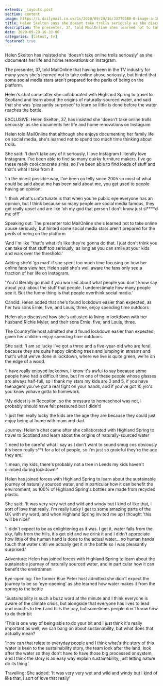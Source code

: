 ```yaml
---
extends: _layouts.post
section: content
image: https://i.dailymail.co.uk/1s/2020/09/29/16/33770580-0-image-a-186_1601393036149.jpg 
title: Helen Skelton says she doesnt take trolls seriously as she discusses online abuse 
description: The presenter, 37, told MailOnline shes learned not to take online abuse seriously, but hinted that some social media stars arent prepared for the perils of being on the platform. 
date: 2020-09-29-16-33-00 
categories: [latest, tv] 
featured: true 
--- 
```

Helen Skelton has insisted she 'doesn't take online trolls seriously' as she documents her life and home renovations on Instagram.

The presenter, 37, told MailOnline that having been in the TV industry for many years she's learned not to take online abuse seriously, but hinted that some social media stars aren't prepared for the perils of being on the platform.

Helen's chat came after she collaborated with Highland Spring to travel to Scotland and learn about the origins of naturally-sourced water, and said that she was 'pleasantly surprised' to learn so little is done before the water reaches the bottle. 

EXCLUSIVE: Helen Skelton, 37, has insisted she 'doesn't take online trolls seriously' as she documents her life and home renovations on Instagram

Helen told MailOnline that although she enjoys documenting her family life on social media, she's learned not to spend too much time thinking about trolls.

She said: 'I don't take any of it seriously, I love Instagram I literally love Instagram. I've been able to find so many quirky furniture makers, I've go these really cool concrete sinks, so I've been able to find loads of stuff and that's what I take from it. 

'In the nicest possible way, I've been on telly since 2005 so most of what could be said about me has been said about me, you get used to people having an opinion.

'I think what's unfortunate is that when you're public eye everyone has an opinion, but I think because so many people are social media famous, they get really upset and are like 'oh my god that person I don't know just sl****d me off!' 

Speaking out: The presenter told MailOnline she's learned not to take online abuse seriously, but hinted some social media stars aren't prepared for the perils of being on the platform

'And I'm like ''that's what it's like they're gonna do that. I just don't think you can take of that stuff too seriously, as long as you can smile at your kids and walk over the threshold.'

Adding she'd 'go mad' if she spent too much time focusing on how her online fans view her, Helen said she's well aware the fans only see a fraction of her life on Instagram.

'You'd literally go mad if you worried about what people you don't know say about you. about the stuff that people. I underestimate how many people see it. But the funny thing is that people overthink social media.'  

Candid: Helen added that she's found lockdown easier than expected, as her two sons Ernie, five, and Louis, three, enjoy spending time outdoors

Helen also discussed how she's adjusted to living in lockdown with her husband Richie Myler, and their sons Ernie, five, and Louis, three.

The Countryfile host admitted she'd found lockdown easier than expected, given her children enjoy spending time outdoors.

She said: 'I am so lucky I've got a three and a five-year-old who are feral, because they are quite happy climbing trees and jumping in streams and that's what we've done in lockdown, where we live is quite green, we're on the edge of a wood. 

'I have really enjoyed lockdown, I know it's awful to say because some people have had a difficult time, but I'm one of these people whose glasses are always half-full, so I thank my stars my kids are 3 and 5, if you have teenagers you've got a real fight on your hands, and if you've got 10 y/o's you know yohave gotta to homework. 

'My oldest is in Reception, so the pressure to homeschool was not, I probably should have felt pressured but I didn't! 

'I just feel really lucky the kids are the age they are because they could just enjoy being at home with mum and dad.

Journey: Helen's chat came after she collaborated with Highland Spring to travel to Scotland and learn about the origins of naturally-sourced water

'I need to be careful what I say as I don't want to sound smug cos obviously it's been really s**t for a lot of people, so I'm just so grateful they're the age they are.' 

'I mean, my kids, there's probably not a tree in Leeds my kids haven't climbed during lockdown!'

Helen has joined forces with Highland Spring to learn about the sustainable journey of naturally sourced water, and in particular how it can benefit the environment, as 100% of Highland Spring's bottles are made from recycled plastic.

She said: 'It was very very wet and wild and windy but I kind of like that, I sort of love that really. I'm really lucky I get to some amazing parts of the UK with my word, and when Highland Spring invited me up I thought 'this will be nice!'

'I didn't expect to be as enlightening as it was. I get it, water falls from the sky, falls from the hills, it's got old and we drink it and I didn't appreciate how little of the human hand is done to the actual water… no human hands touch that water until we actually get it in the bottle so I was pleasantly surprised.'

Adventure: Helen has joined forces with Highland Spring to learn about the sustainable journey of naturally sourced water, and in particular how it can benefit the environmen

Eye-opening: The former Blue Peter host admitted she didn't expect the journey to be so 'eye-opening' as she learned how water makes it from the spring to the bottle

'Sustainability is such a buzz word at the minute and I think everyone is aware of the climate crisis, but alongside that everyone has lives to lead and mouths to feed and bills the pay, but sometimes people don't know how to do their bit

'This is one way of being able to do your bit and I just think it's really important as well, we can bang on about sustainability, but what does that actually mean? 

'How can that relate to everyday people and I think what's the story of this water is keen to the sustainability story, the team look after the land, look after the water so they don't have to have those big processed or system, and I think the story is an easy way explain sustainability, just letting nature do its thing.'

Travelling: She added: 'It was very very wet and wild and windy but I kind of like that, I sort of love that really'

